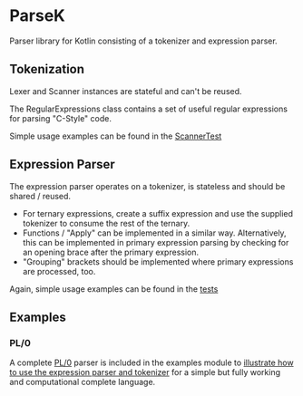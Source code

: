 # ParseK

Parser library for Kotlin consisting of a tokenizer and expression parser.


## Tokenization

Lexer and Scanner instances are stateful and can't be reused.

The RegularExpressions class contains a set of useful regular expressions for parsing "C-Style" code.

Simple usage examples can be found in the [ScannerTest](https://github.com/kobjects/parserlib/blob/main/core/src/commonTest/kotlin/org/kobjects/parserlib/tokenizer/ScannerTest.kt)


## Expression Parser

The expression parser operates on a tokenizer, is stateless and should be shared / reused.

- For ternary expressions, create a suffix expression and use the supplied tokenizer to consume the rest of the ternary.
- Functions / "Apply" can be implemented in a similar way. Alternatively, this can be implemented in primary expression parsing by checking for
  an opening brace after the primary expression.
- "Grouping" brackets should be implemented where primary expressions are processed, too. 

Again, simple usage examples can be found in the [tests](https://github.com/kobjects/parserlib/blob/main/core/src/commonTest/kotlin/org/kobjects/parserlib/expressionparser/ParserTest.kt)

## Examples

### PL/0

A complete [PL/0](https://en.wikipedia.org/wiki/PL/0) parser is included in the examples module to 
[illustrate how to use the expression parser and tokenizer](https://github.com/kobjects/parserlib/blob/main/examples/src/commonMain/kotlin/org/kobjects/parserlib/examples/pl0/Parser.kt) 
for a simple but fully working and computational complete language.
